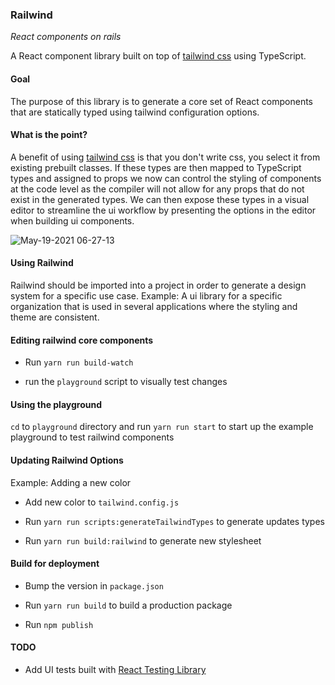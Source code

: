 
### Railwind
*React components on rails*

A React component library built on top of [tailwind css](https://tailwindcss.com/) using TypeScript.


#### Goal
The purpose of this library is to generate a core set of React components that are statically typed using tailwind configuration options.


#### What is the point?
A benefit of using [tailwind css](https://tailwindcss.com/) is that you don't write css, you select it from existing prebuilt classes. If these types are then mapped to TypeScript types and assigned to props we now can control the styling of components at the code level as the compiler will not allow for any props that do not exist in the generated types. We can then expose these types in a visual editor to streamline the ui workflow by presenting the options in the editor when building ui components. 

![May-19-2021 06-27-13](https://user-images.githubusercontent.com/8157657/118805815-f963a280-b86b-11eb-830e-86839b4d7ab0.gif)


#### Using Railwind
Railwind should be imported into a project in order to generate a design system for a specific use case. Example: A ui library for a specific organization that is used in several applications where the styling and theme are consistent.



#### Editing railwind core components

- Run `yarn run build-watch`

- run the `playground` script to visually test changes

  

#### Using the playground

`cd` to `playground` directory and run `yarn run start` to start up the example playground to test railwind components

  

#### Updating Railwind Options

Example: Adding a new color

- Add new color to `tailwind.config.js`

- Run `yarn run scripts:generateTailwindTypes` to generate updates types

- Run `yarn run build:railwind` to generate new stylesheet



#### Build for deployment

- Bump the version in `package.json`

- Run `yarn run build` to build a production package

- Run `npm publish`


#### TODO
- Add UI tests built with [React Testing Library](https://testing-library.com/docs/react-testing-library/intro/)

